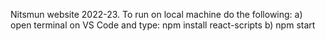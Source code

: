 Nitsmun website 2022-23.
To run on local machine do the following:
a) open terminal on VS Code and type:  npm install react-scripts
b) npm start

